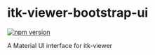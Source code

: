 # itk-viewer-bootstrap-ui

[![npm version](https://badge.fury.io/js/itk-viewer-bootstrap-ui.svg)](https://badge.fury.io/js/itk-viewer-bootstrap-ui)

A Material UI interface for itk-viewer
